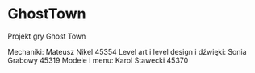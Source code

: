 # GhostTown
Projekt gry Ghost Town

Mechaniki: Mateusz Nikel 45354
Level art i level design i dźwięki: Sonia Grabowy 45319
Modele i menu: Karol Stawecki 45370
